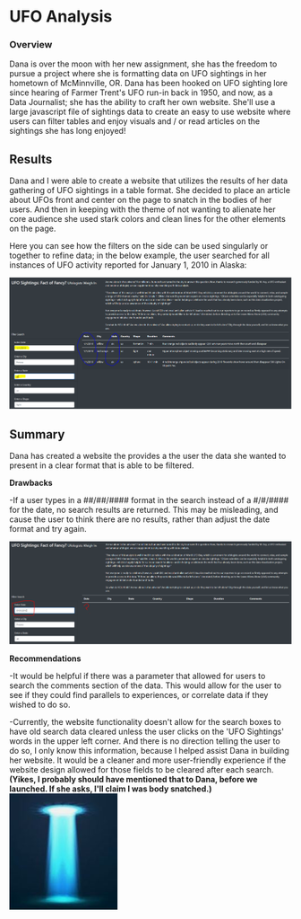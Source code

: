 # UFO Analysis

### Overview
Dana is over the moon with her new assignment, she has the freedom to pursue a project where she is formatting data on UFO sightings in her hometown of McMinnville, OR.  Dana has been hooked on UFO sighting lore since hearing of Farmer Trent's UFO run-in back in 1950, and now, as a Data Journalist; she has the ability to craft her own website. She'll use a large javascript file of sightings data to create an easy to use website where users can filter tables and enjoy visuals and / or read articles on the sightings she has long enjoyed!

## Results

Dana and I were able to create a website that utilizes the results of her data gathering of UFO sightings in a table format.  She decided to place an article about UFOs front and center on the page to snatch in the bodies of her users.  And then in keeping with the theme of not wanting to alienate her core audience she used stark colors and clean lines for the other elements on the page.

Here you can see how the filters on the side can be used singularly or together to refine data; in the below example, the user searched for all instances of UFO activity reported for January 1, 2010 in Alaska:

![filterdatestate.PNG](static/images/filterdatestate.PNG)


## Summary

Dana has created a website the provides a the user the data she wanted to present in a clear format that is able to be filtered.

**Drawbacks**

-If a user types in a ##/##/#### format in the search instead of a #/#/#### for the date, no search results are returned.  This may be misleading, and cause the user to think there are no results, rather than adjust the date format and try again.

![unyieldingdate.PNG](static/images/unyieldingdate.PNG)


**Recommendations**

-It would be helpful if there was a parameter that allowed for users to search the comments section of the data.  This would allow for the user to see if they could find parallels to experiences, or correlate data if they wished to do so.

-Currently, the website functionality doesn't allow for the search boxes to have old search data cleared unless the user clicks on the 'UFO Sightings' words in the upper left corner.  And there is no direction telling the user to do so, I only know this information, because I helped assist Dana in building her website.  It would be a cleaner and more user-friendly experience if the website design allowed for those fields to be cleared after each search.  **(Yikes, I probably should have mentioned that to Dana, before we launched.  If she asks, I'll claim I was body snatched.)**
![bodysnatch.JPG](static/images/bodysnatch.JPG)